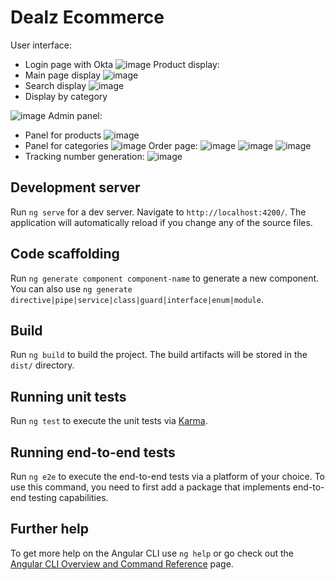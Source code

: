 # Dealz Ecommerce 

User interface:
- Login page with Okta
![image](https://github.com/Wadoo69/DealZ-frontend/assets/135997896/f3ec07b7-ab3b-4421-bb41-f38c756617ed)
Product display:
- Main page display
![image](https://github.com/Wadoo69/DealZ-frontend/assets/135997896/72bb5dbb-42d5-4aae-972f-f5e9779acd1d)
- Search display
![image](https://github.com/Wadoo69/DealZ-frontend/assets/135997896/ad297769-2f7c-4b45-b736-d7eb30004557)
- Display by category

 ![image](https://github.com/Wadoo69/DealZ-frontend/assets/135997896/56ff51e6-5793-43eb-bc40-2d8645a731da)
Admin panel:
- Panel for products
![image](https://github.com/Wadoo69/DealZ-frontend/assets/135997896/07a7eea0-63ca-481a-aa53-5ce085c72509)
- Panel for categories
![image](https://github.com/Wadoo69/DealZ-frontend/assets/135997896/d686c496-638e-4a29-9e96-91bb1fe8337b)
Order page:
![image](https://github.com/Wadoo69/DealZ-frontend/assets/135997896/3e623bdc-1b0c-47e7-9b43-96f4cc0f252e)
![image](https://github.com/Wadoo69/DealZ-frontend/assets/135997896/6bfe396b-9cb0-48ff-877b-22837fd1e075)
![image](https://github.com/Wadoo69/DealZ-frontend/assets/135997896/d40856dd-68c3-4a79-8385-2615fcffd397)
- Tracking number generation:
![image](https://github.com/Wadoo69/DealZ-frontend/assets/135997896/343d93e4-bd79-49eb-b9da-66617a12d86b)










## Development server

Run `ng serve` for a dev server. Navigate to `http://localhost:4200/`. The application will automatically reload if you change any of the source files.

## Code scaffolding

Run `ng generate component component-name` to generate a new component. You can also use `ng generate directive|pipe|service|class|guard|interface|enum|module`.

## Build

Run `ng build` to build the project. The build artifacts will be stored in the `dist/` directory.

## Running unit tests

Run `ng test` to execute the unit tests via [Karma](https://karma-runner.github.io).

## Running end-to-end tests

Run `ng e2e` to execute the end-to-end tests via a platform of your choice. To use this command, you need to first add a package that implements end-to-end testing capabilities.

## Further help

To get more help on the Angular CLI use `ng help` or go check out the [Angular CLI Overview and Command Reference](https://angular.io/cli) page.
